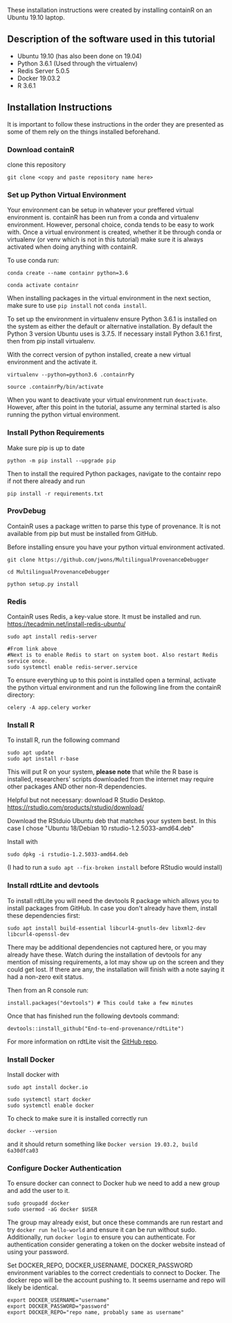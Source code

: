 These installation instructions were created by installing containR on an Ubuntu 19.10 laptop. 

## Description of the software used in this tutorial
- Ubuntu 19.10 (has also been done on 19.04)
- Python 3.6.1 (Used through the virtualenv)
- Redis Server 5.0.5
- Docker 19.03.2
- R 3.6.1


## Installation Instructions
It is important to follow these instructions in the order they are presented as some of them rely on the things installed beforehand. 

### Download containR

clone this repository
```{bash}
git clone <copy and paste repository name here>
```

### Set up Python Virtual Environment

Your environment can be setup in whatever your preffered virtual environment is. containR has been run from a conda and virtualenv environment. However, personal choice, conda tends to be easy to work with. Once a virtual environment is created, whether it be through conda or virtualenv (or venv which is not in this tutorial) make sure it is always activated when doing anything with containR. 

To use conda run:

```{bash}
conda create --name containr python=3.6

conda activate containr
```
When installing packages in the virtual environment in the next section, make sure to use ```pip install``` not ```conda install```.

To set up the environment in virtualenv ensure Python 3.6.1 is installed on the system as either the default or alternative installation. By default the Python 3 version Ubuntu uses is 3.7.5. If necessary install Python 3.6.1 first, then from pip install virtualenv. 

With the correct version of python installed, create a new virtual environment and the activate it.
```{bash}
virtualenv --python=python3.6 .containrPy

source .containrPy/bin/activate
```

When you want to deactivate your virtual environment run ```deactivate```. However, after this point in the tutorial, assume any terminal started is also running the python virtual environment. 

### Install Python Requirements

Make sure pip is up to date
 
```{bash}
python -m pip install --upgrade pip
```

Then to install the required Python packages, navigate to the containr repo if not there already and run
```{bash}
pip install -r requirements.txt
```

### ProvDebug
ContainR uses a package written to parse this type of provenance. It is not available from pip but must be installed from GitHub. 

Before installing ensure you have your python virtual environment activated. 
```{bash}
git clone https://github.com/jwons/MultilingualProvenanceDebugger

cd MultilingualProvenanceDebugger

python setup.py install
```

### Redis

ContainR uses Redis, a key-value store. It must be installed and run.
https://tecadmin.net/install-redis-ubuntu/


```{bash}
sudo apt install redis-server

#From link above
#Next is to enable Redis to start on system boot. Also restart Redis service once.
sudo systemctl enable redis-server.service
```

To ensure everything up to this point is installed open a terminal, activate the python virtual environment and run the following line from the containR directory:
```{bash}
celery -A app.celery worker
```


### Install R 

To install R, run the following command
```{bash}
sudo apt update
sudo apt install r-base
```

This will put R on your system, __please note__ that while the R base is installed, researchers' scripts downloaded from the internet may require other packages AND other non-R dependencies. 


Helpful but not necessary: download R Studio Desktop.
https://rstudio.com/products/rstudio/download/

Download the RStduio Ubuntu deb that matches your system best. In this case I chose "Ubuntu 18/Debian 10 	rstudio-1.2.5033-amd64.deb"

Install with
```{bash}
sudo dpkg -i rstudio-1.2.5033-amd64.deb

```
(I had to run a `sudo apt --fix-broken install` before RStudio would install)

### Install rdtLite and devtools
To install rdtLite you will need the devtools R package which allows you to install packages from GitHub.
In case you don't already have them, install these dependencies first:

```{bash}
sudo apt install build-essential libcurl4-gnutls-dev libxml2-dev libcurl4-openssl-dev
```

There may be additional dependencies not captured here, or you may already have these. Watch during the installation of devtools for any mention of missing requirements, a lot may show up on the screen and they could get lost. If there are any, the installation will finish with a note saying it had a non-zero exit status. 

Then from an R console run:
```{r}
install.packages("devtools") # This could take a few minutes
```
Once that has finished run the following devtools command:

```{r}
devtools::install_github("End-to-end-provenance/rdtLite")
```
For more information on rdtLite visit the [GitHub repo](https://github.com/End-to-end-provenance/RDataTracker).

### Install Docker

Install docker with 
```{bash}
sudo apt install docker.io

sudo systemctl start docker
sudo systemctl enable docker
```

To check to make sure it is installed correctly run
```{bash}
docker --version
```
and it should return something like ```Docker version 19.03.2, build 6a30dfca03```


### Configure Docker Authentication

To ensure docker can connect to Docker hub we need to add a new group and add the user to it. 

```{bash}
sudo groupadd docker
sudo usermod -aG docker $USER
```

The group may already exist, but once these commands are run restart and try ```docker run hello-world``` and ensure it can be run without sudo. Additionally, run ```docker login``` to ensure you can authenticate. For authentication consider generating a token on the docker website instead of using your password. 

Set DOCKER_REPO, DOCKER_USERNAME, DOCKER_PASSWORD environment variables to the correct credentials to connect to Docker. The docker repo will be the account pushing to. It seems username and repo will likely be identical.  

```{bash}
export DOCKER_USERNAME="username"
export DOCKER_PASSWORD="password" 
export DOCKER_REPO="repo name, probably same as username"
```


